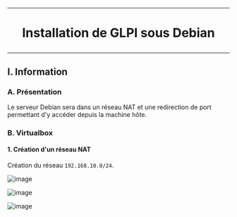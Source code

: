 ----------------------------------------------------------------------------------------------------------------------------------------------------------------------------------------
# <p align='center'> Installation de GLPI sous Debian </p>

----------------------------------------------------------------------------------------------------------------------------------------------------------------------------------------
## I. Information
### A. Présentation
Le serveur Debian sera dans un réseau NAT et une redirection de port permettant d'y accéder depuis la machine hôte.
### B. Virtualbox
#### 1. Création d'un réseau NAT
Création du réseau `192.168.10.0/24`.

![image](https://github.com/user-attachments/assets/bd62c64f-4e1f-47c9-952c-47bb9eda5163)

![image](https://github.com/user-attachments/assets/5923dd6d-ba17-43fc-93d4-f64112af3031)

![image](https://github.com/user-attachments/assets/38a46955-8950-4f35-9f13-995f0c6f9a24)
